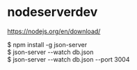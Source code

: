 # nodeserverdev

https://nodejs.org/en/download/

$ npm install -g json-server  
$ json-server --watch db.json  
$ json-server --watch db.json --port 3004  